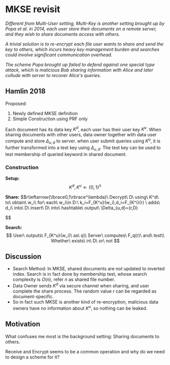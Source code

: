 # MKSE revisit
*Different from Multi-User setting, Multi-Key is another setting brought up by Popa et al. in 2014, each user store their documents on a remote server, and they wish to share documents access with others.*

*A trivial solution is to re-encrypt each file user wants to share and send the key to others, which incurs heavy key management burden and searches could involve significant communication overhead.*

*The scheme Popa brought up failed to defend against one special type attack, which is malicious Bob sharing information with Alice and later collude with server to recover Alice's queries.*

## Hamlin 2018
Proposed:
1. Newly defined MKSE definition
2. Simple Construction using PRF only

Each document has its data key $K^d$, each user has their user key $K^u$. When sharing documents with other users, data owner together with data user compute and store $\Delta_{u,d}$ to server. when user submit queries using $K^u$, it is further transformed into a test key using $\Delta_{u,d}$. The test key can be used to test membership of queried keyword in shared document.

### Construction
**Setup:**
$$K^d,K^u\leftarrow{\lbrace0,1\rbrace^\lambda}$$

**Share:**
$$r\leftarrow{\lbrace0,1\rbrace^\lambda}\\
Decrypt\ D\ using\ K^d\ to\ obtain\ w_i\\
for\ each\ w_i\in D:\\
k_i=F_{K^u}(w_i),d_i=F_{K^i}(r) \\
adds\ d_i\ into\ D\\
insert\ D\ into\ hashtable\\
output\ \Delta_{u,d}=(r,D)

$$

**Search:**
$$
User\ outputs\ F_{K^u}(w_i)\ as\ q\\
Server\ computes\ F_q(r)\ and\ test\\
Whether\ exists\ in\ D\ or\ not
$$

## Discussion
- Search Method: In MKSE, shared documents are not updated to inverted index. Search is in fact done by membership test, whose search complexity is $O(n)$, refer $n$ as shared file number.
- Data Owner sends $K^d$ via secure channel when sharing, and user complete the share process. The random value r can be regarded as document-specific.
- So in fact such MKSE is another kind of re-encryption, malicious data owners have no information about $K^u$, so nothing can be leaked.

## Motivation
What confuses me most is the background setting: Sharing documents to others.

Receive and Encrypt seems to be a common operation and why do we need to design a scheme for it? 